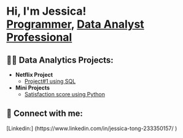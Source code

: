 <h1>Hi, I'm Jessica! <br/><a href="https://github.com/eshentong">Programmer</a>, <a href="https://www.linkedin.com/in/jessica-tong-233350157/"> Data Analyst Professional</a></h1>

<h2>👨‍💻 Data Analytics Projects:</h2>

- <b>Netflix Project</b>
  - [Project#1 using SQL](https://github.com/eshentong/AnalyticsProject-1/tree/main)
- <b>Mini Projects</b>
  - [Satisfaction score using Python](https://github.com/eshentong/satisfaction_data)


<h2> 🤳 Connect with me:</h2>
[Linkedin:] (https://www.linkedin.com/in/jessica-tong-233350157/ </b>)

<!--
**joshmadakor1/joshmadakor1** is a ✨ _special_ ✨ repository because its `README.md` (this file) appears on your GitHub profile.

Here are some ideas to get you started:

- 🔭 I’m currently working on ...
- 🌱 I’m currently learning ...
- 👯 I’m looking to collaborate on ...
- 🤔 I’m looking for help with ...
- 💬 Ask me about ...
- 📫 How to reach me: ...
- 😄 Pronouns: ...
- ⚡ Fun fact: ...
-->
